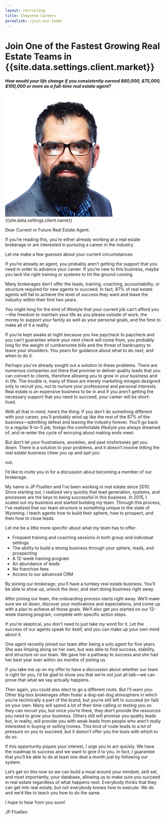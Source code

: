 ```yaml
---
layout: recruiting
title: Cheyenne Careers
permalink: /join-our-team/
---
```


<div class="recruiting-page">
<h1 class="join-us">Join One of the Fastest Growing Real Estate Teams in {{site.data.settings.client.market}}</h1>
<h5 class="join-us-subtitle">How would your life change if you consistently earned $60,000, $75,000, $100,000 or more as a full-time real estate agent?</h5>
<div class="recruiting-photo">
<span class="client-image-container">
<img src="/img/headshot.jpg" alt="{{site.data.settings.client.name}}" class="client-image"/>
</span>
<figcaption class="caption">{{site.data.settings.client.name}}</figcaption>
</div>


<p>Dear Current or Future Real Estate Agent:</p>

<p>If you’re reading this, you’re either already working at a real estate brokerage or are interested in pursuing a career in the industry.</p>

<p>Let me make a few guesses about your current circumstances:</p>

<p>If you’re already an agent, you probably aren’t getting the support that you need in order to advance your career. If you’re new to this business, maybe you lack the right training or systems to hit the ground running. </p>

<p>Many brokerages don’t offer the leads, training, coaching, accountability, or structure required for new agents to succeed. In fact, 87% of real estate agents will fail to achieve the level of success they want and leave the industry within their first two years. </p>

<p>You might long for the kind of lifestyle that your current job can’t afford you—the freedom to maintain your life as you please outside of work, the money to support your family as well as your personal goals, and the time to make all of it a reality.</p>

<p>If you’re kept awake at night because you live paycheck to paycheck and you can’t guarantee where your next check will come from, you probably long for the weight of cumbersome bills and the threat of bankruptcy to leave your shoulders. You yearn for guidance about what to do next, and when to do it.</p>

<p>Perhaps you’ve already sought out a solution to these problems. There are numerous companies out there that promise to deliver quality leads that you can convert to clients, therefore allowing you to grow in your business and in life. The trouble is, many of these are merely marketing mirages designed only to recruit you, not to nurture your professional and personal interests. Real estate is an expensive business to be in and if you aren’t getting the necessary support that you need to succeed, your career will be short-lived. </p>

<p>With all that in mind, here’s the thing: If you don’t do something different with your career, you’ll probably wind up like the rest of the 87% of the business—admitting defeat and leaving the industry forever. You’ll go back to a regular 9-to-5 job, forego the comfortable lifestyle you always dreamed of, and re-enter the cycle of worrying about making ends meet.</p>

<p>But don’t let your frustrations, anxieties, and past misfortunes get you down. There is a solution to your problems, and it doesn’t involve letting the real estate business chew you up and spit you</p> out.

<p>I’d like to invite you in for a discussion about becoming a member of our brokerage.</p>

<p>My name is JP Fluellen and I’ve been working in real estate since 2010. Since starting out, I realized very quickly that lead generation, systems, and processes are the keys to being successful in this business. In 2015, I scaled out my business and started building my team. Through this process, I’ve realized that our team structure is something unique to the state of Wyoming. I teach agents how to build their sphere, how to prospect, and then how to close leads.</p>

<p>Let me be a little more specific about what my team has to offer:
<ul class="indent">
<li>Frequent training and coaching sessions in both group and individual settings</li>
<li>The ability to build a strong business through your sphere, leads, and prospecting</li>
<li>A 12-week training program</li>
<li>An abundance of leads</li>
<li>No franchise fees</li>
<li>Access to our advanced CRM</li>
</ul></p>

<p>By joining our brokerage, you’ll have a turnkey real estate business. You’ll be able to show up, unlock the door, and start doing business right away.</p>

<p>After joining our team, the onboarding process starts right away. We’ll make sure we sit down, discover your motivations and expectations, and come up with a plan to achieve all those goals. We’ll also get you started on our 12-week training program, complete with specific action steps.</p>

<p>If you’re skeptical, you don’t need to just take my word for it. Let the success of our agents speak for itself, and you can make up your own mind about it. </p>

<p>One agent recently joined our team after being a solo agent for five years. She was limping along on her own, but was able to find success, stability, and structure on our team. We gave her a pathway to success and she had her best year ever within six months of joining us. </p>

<p>If you take me up on my offer to have a discussion about whether our team is right for you, I’d be glad to show you that we’re not just all talk—we can prove that what we say actually happens.</p>

<p>Then again, you could also elect to go a different route. But I’ll warn you: Other big-box brokerages often foster a dog-eat-dog atmosphere in which you’re technically a part of the brand, but you’re still left to succeed (or fail) on your own. Many will spend a lot of their time calling or texting you so they can recruit you, but once you’re there, they don’t provide the resources you need to grow your business. Others still will promise you quality leads but, in reality, will provide you with weak leads from people who aren’t really interested in buying or selling homes. This kind of route leads to a lot of pressure on you to succeed, but it doesn’t offer you the tools with which to do so.</p>

<p>If this opportunity piques your interest, I urge you to act quickly. We have the roadmap to success and we want to give it to you. In fact, I guarantee that you’ll be able to do at least one deal a month just by following our system.</p>

<p>Let’s get on this now so we can build a moat around your mindset, skill set, and most importantly, your database, allowing us to make sure you succeed in real estate regardless of what happens next. Everybody thinks that they can get into real estate, but not everybody knows how to execute. We do and we’d like to teach you how to do the same. </p>

<p>I hope to hear from you soon!</p>

<p>JP Fluellen</p>




<div data-paperform-id="titanteamishiring"></div><script>(function() {var script = document.createElement('script'); script.src = "https://paperform.co/__embed.min.js"; document.body.appendChild(script); })()</script>
</div>
